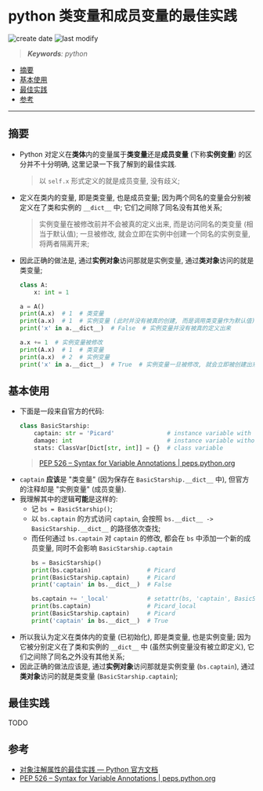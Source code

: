 python 类变量和成员变量的最佳实践
===
<!--START_SECTION:badge-->
![create date](https://img.shields.io/static/v1?label=create%20date&message=2022-07-xx&label_color=gray&color=lightsteelblue&style=flat-square)
![last modify](https://img.shields.io/static/v1?label=last%20modify&message=2025-08-03%2022%3A42%3A16&label_color=gray&color=thistle&style=flat-square)
<!--END_SECTION:badge-->
<!--info
top: false
draft: false
hidden: false
tags: [python]
-->

> ***Keywords**: python*

<!--START_SECTION:paper_title-->
<!--END_SECTION:paper_title-->

<!--START_SECTION:toc-->
- [摘要](#摘要)
- [基本使用](#基本使用)
- [最佳实践](#最佳实践)
- [参考](#参考)
<!--END_SECTION:toc-->

---

## 摘要
- Python 对定义在**类体**内的变量属于**类变量**还是**成员变量** (下称**实例变量**) 的区分并不十分明确, 这里记录一下我了解到的最佳实践.
    > 以 `self.x` 形式定义的就是成员变量, 没有歧义;
- 定义在类内的变量, 即是类变量, 也是成员变量; 因为两个同名的变量会分别被定义在了类和实例的 `__dict__` 中; 它们之间除了同名没有其他关系;
    > 实例变量在被修改前并不会被真的定义出来, 而是访问同名的类变量 (相当于默认值); 一旦被修改, 就会立即在实例中创建一个同名的实例变量, 将两者隔离开来;
- 因此正确的做法是, 通过**实例对象**访问那就是实例变量, 通过**类对象**访问的就是类变量;
    ```python
    class A:
        x: int = 1

    a = A()
    print(A.x)  # 1  # 类变量
    print(a.x)  # 1  # 实例变量 (此时并没有被真的创建, 而是调用类变量作为默认值)
    print('x' in a.__dict__)  # False  # 实例变量并没有被真的定义出来

    a.x += 1  # 实例变量被修改
    print(A.x)  # 1  # 类变量
    print(a.x)  # 2  # 实例变量
    print('x' in a.__dict__)  # True  # 实例变量一旦被修改, 就会立即被创建出来
    ```


## 基本使用
- 下面是一段来自官方的代码:
    ```python
    class BasicStarship:
        captain: str = 'Picard'               # instance variable with default
        damage: int                           # instance variable without default
        stats: ClassVar[Dict[str, int]] = {}  # class variable
    ```
    > [PEP 526 – Syntax for Variable Annotations | peps.python.org](https://peps.python.org/pep-0526/#class-and-instance-variable-annotations)
- `captain` **应该**是 "类变量" (因为保存在 `BasicStarship.__dict__` 中), 但官方的注释却是 "实例变量" (成员变量).
- 我理解其中的逻辑**可能**是这样的:
    - 记 `bs = BasicStarship()`;
    - 以 `bs.captain` 的方式访问 `captain`, 会按照 `bs.__dict__ -> BasicStarship.__dict__` 的路径依次查找;
    - 而任何通过 `bs.captain` 对 `captain` 的修改, 都会在 `bs` 中添加一个新的成员变量, 同时不会影响 `BasicStarship.captain`
        ```python
        bs = BasicStarship()
        print(bs.captain)                # Picard
        print(BasicStarship.captain)     # Picard
        print('captain' in bs.__dict__)  # False

        bs.captain += '_local'           # setattr(bs, 'captain', BasicStarship.captain + '_local')
        print(bs.captain)                # Picard_local
        print(BasicStarship.captain)     # Picard
        print('captain' in bs.__dict__)  # True
        ```
<!-- - 所以可以认为在定义阶段区分**类变量**还是**成员变量**是没有意义的 (`ClassVar` 注释也只是辅助, 并不会影响运行时), 而应该从变量的行为上看属于哪种变量; -->
- 所以我认为定义在类体内的变量 (已初始化), 即是类变量, 也是实例变量; 因为它被分别定义在了类和实例的 `__dict__` 中 (虽然实例变量没有被立即定义), 它们之间除了同名之外没有其他关系;
- 因此正确的做法应该是, 通过**实例对象**访问那就是实例变量 (`bs.captain`), 通过**类对象**访问的就是类变量 (`BasicStarship.captain`);


## 最佳实践
TODO


## 参考
- [对象注解属性的最佳实践 — Python 官方文档](https://docs.python.org/zh-cn/3/howto/annotations.html)
- [PEP 526 – Syntax for Variable Annotations | peps.python.org](https://peps.python.org/pep-0526/#class-and-instance-variable-annotations)